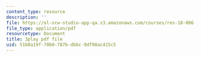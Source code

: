```yaml
---
content_type: resource
description: ''
file: https://ol-ocw-studio-app-qa.s3.amazonaws.com/courses/res-18-006-calculus-revisited-single-variable-calculus-fall-2010/51b0a19f70b0787bdbbc9df98ac415c5_aWYwHnH-ptI.pdf
file_type: application/pdf
resourcetype: Document
title: 3play pdf file
uid: 51b0a19f-70b0-787b-dbbc-9df98ac415c5
---
```

